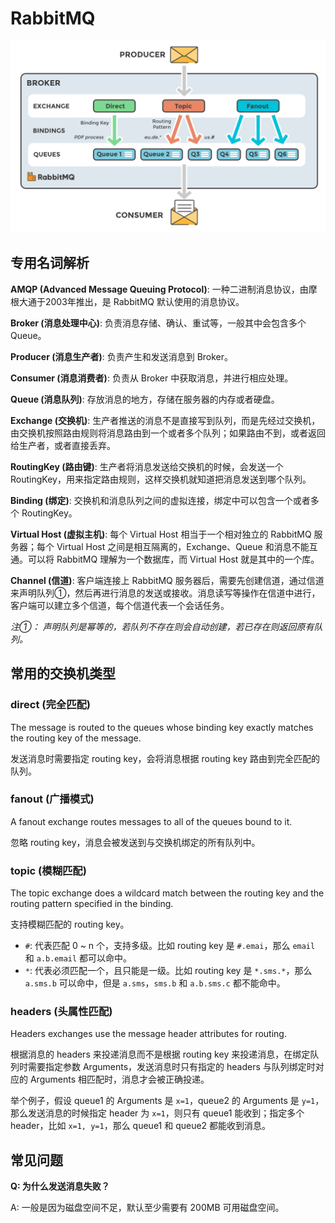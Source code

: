 # RabbitMQ

![exchanges](exchanges.png)

## 专用名词解析

**AMQP (Advanced Message Queuing Protocol)**: 一种二进制消息协议，由摩根大通于2003年推出，是 RabbitMQ 默认使用的消息协议。

**Broker (消息处理中心)**: 负责消息存储、确认、重试等，一般其中会包含多个 Queue。

**Producer (消息生产者)**: 负责产生和发送消息到 Broker。

**Consumer (消息消费者)**: 负责从 Broker 中获取消息，并进行相应处理。

**Queue (消息队列)**: 存放消息的地方，存储在服务器的内存或者硬盘。

**Exchange (交换机)**: 生产者推送的消息不是直接写到队列，而是先经过交换机，由交换机按照路由规则将消息路由到一个或者多个队列；如果路由不到，或者返回给生产者，或者直接丢弃。

**RoutingKey (路由键)**: 生产者将消息发送给交换机的时候，会发送一个 RoutingKey，用来指定路由规则，这样交换机就知道把消息发送到哪个队列。

**Binding (绑定)**: 交换机和消息队列之间的虚拟连接，绑定中可以包含一个或者多个 RoutingKey。

**Virtual Host (虚拟主机)**: 每个 Virtual Host 相当于一个相对独立的 RabbitMQ 服务器；每个 Virtual Host 之间是相互隔离的，Exchange、Queue 和消息不能互通。可以将 RabbitMQ 理解为一个数据库，而 Virtual Host 就是其中的一个库。

**Channel (信道)**: 客户端连接上 RabbitMQ 服务器后，需要先创建信道，通过信道来声明队列①，然后再进行消息的发送或接收。消息读写等操作在信道中进行，客户端可以建立多个信道，每个信道代表一个会话任务。

*注①： 声明队列是幂等的，若队列不存在则会自动创建，若已存在则返回原有队列。*

## 常用的交换机类型

### direct (完全匹配)
The message is routed to the queues whose binding key exactly matches the routing key of the message.

发送消息时需要指定 routing key，会将消息根据 routing key 路由到完全匹配的队列。

### fanout (广播模式)
A fanout exchange routes messages to all of the queues bound to it.

忽略 routing key，消息会被发送到与交换机绑定的所有队列中。

### topic (模糊匹配)
The topic exchange does a wildcard match between the routing key and the routing pattern specified in the binding.

支持模糊匹配的 routing key。

- `#`: 代表匹配 0 ~ n 个，支持多级。比如 routing key 是 `#.emai`，那么 `email` 和 `a.b.email` 都可以命中。
- `*`: 代表必须匹配一个，且只能是一级。比如 routing key 是 `*.sms.*`，那么 `a.sms.b` 可以命中，但是 `a.sms`，`sms.b` 和 `a.b.sms.c` 都不能命中。

### headers (头属性匹配)
Headers exchanges use the message header attributes for routing.

根据消息的 headers 来投递消息而不是根据 routing key 来投递消息，在绑定队列时需要指定参数 Arguments，发送消息时只有指定的 headers 与队列绑定时对应的 Arguments 相匹配时，消息才会被正确投递。

举个例子，假设 queue1 的 Arguments 是 `x=1`，queue2 的 Arguments 是 `y=1`，那么发送消息的时候指定 header 为 `x=1`，则只有 queue1 能收到；指定多个 header，比如 `x=1, y=1`，那么 queue1 和 queue2 都能收到消息。

## 常见问题

**Q: 为什么发送消息失败？**

A: 一般是因为磁盘空间不足，默认至少需要有 200MB 可用磁盘空间。
